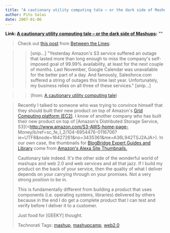 ```yaml
---
title: "A cautionary utility computing tale – or the dark side of Mashups"
author: Pito Salas
date: 2007-01-06
---
```


**Link: [A cautionary utility computing tale – or the dark side of Mashups](None):** ""


>
> Check out [this
> post](<http://feeds.feedburner.com/~r/zdnet/BTL/~3/71375022/>) from [Between
> the Lines](<http://blogs.zdnet.com/BTL>):
>

>> [snip…] "Yesterday Amazon's S3 service suffered an outage that lasted more
than long enough to miss the company's self-imposed goal of 99.99%
availability, at least for the next couple of months. Last November, Google
Calendar was unavailable for the better part of a day. And famously,
Salesforce.com suffered a string of outages this time last year.
Unfortunately, my business relies on all three of these services." [snip…]

>>

>> (from: [A cautionary utility computing
tale](<http://feeds.feedburner.com/~r/zdnet/BTL/~3/71375022/>))

>
> Recently I talked to someone who was trying to convince himself that they
> should built their new product on top of Amazon's [Grid Computing platform
> (EC2)](<http://www.amazon.com/gp/browse.html?node=201590011>). I know of
> another company who has built their new product on top of [Amazon's
> Distributed Storage Service, S3](<http://www.amazon.com/S3-AWS-home-page-
> Money/b/ref=sc_fe_l_2/104-6954476-0116706?ie=UTF8&node=16427261&no=3435361&me=A36L942TSJ2AJA>).
> In our own case, the thumbnails for [BlogBridge Expert Guides and
> Library](<http://library.blogbridge.com/>) come from [Amazon's Alexa Site
> Thumbnails.](<http://www.amazon.com/gp/browse.html?node=236156011>)
>
> Cautionary tale indeed. It's the other side of the wonderful world of
> mashups and web 2.0 and web services and all that jazz. If I build my
> product on the back of your service, then the quality of what I deliver
> depends on your carrying through on your promises. Not a very strong
> position to be in.
>
> This is fundamentally different from building a product that uses components
> (i.e. operating systems, libraries) delivered by others because in the end I
> do get a complete product that I can test and verify before I deliver it to
> a customer.
>
> Just food for [GEEKY] thought.  
>
>
> Technorati Tags: [mashup](<http://www.technorati.com/tag/mashup>),
> [mashupcamp](<http://www.technorati.com/tag/mashupcamp>),
> [web2.0](<http://www.technorati.com/tag/web2.0>)



